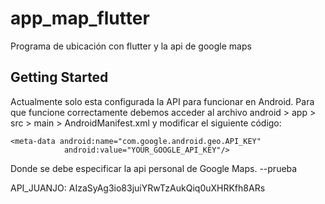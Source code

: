 # app_map_flutter
Programa de ubicación con flutter y la api de google maps

## Getting Started

Actualmente solo esta configurada la API para funcionar en Android.
Para que funcione correctamente debemos acceder al archivo android > app > src > main > AndroidManifest.xml y modificar el siguiente código:

```
<meta-data android:name="com.google.android.geo.API_KEY"
            android:value="YOUR_GOOGLE_API_KEY"/>
```

Donde se debe especificar la api personal de Google Maps.
--prueba


API_JUANJO: AIzaSyAg3io83juiYRwTzAukQiq0uXHRKfh8ARs